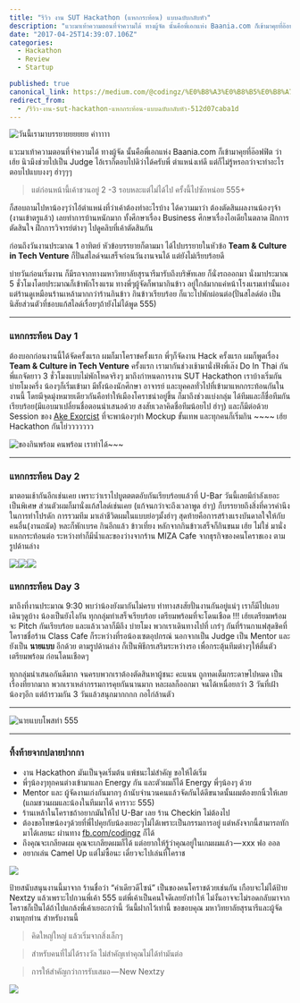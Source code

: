 ```yaml
---
title: "รีวิว งาน SUT Hackathon (แหกกระท้อน) แบบฉบับกลับหัว"
description: "แวะมาเท้าความตอนที่จำความได้ ทางผู้จัด นั้นคือพี่เอกแห่ง Baania.com ก็เข้ามาคุยที่อ๊อฟฟิต ว่าเฮ้ย นิวมึงช่วยไปเป็น Judge ไอ้เราก็ตอบไปดิว่าได้ครับพี่ ตำแหน่งเท่ดี แต่ก็ไม่รู้หรอกว่าจะทำอะไร…"
date: "2017-04-25T14:39:07.106Z"
categories: 
  - Hackathon
  - Review
  - Startup

published: true
canonical_link: https://medium.com/@codingz/%E0%B8%A3%E0%B8%B5%E0%B8%A7%E0%B8%B4%E0%B8%A7-%E0%B8%87%E0%B8%B2%E0%B8%99-sut-hackathon-%E0%B9%81%E0%B8%AB%E0%B8%81%E0%B8%81%E0%B8%A3%E0%B8%B0%E0%B8%97%E0%B9%89%E0%B8%AD%E0%B8%99-%E0%B9%81%E0%B8%9A%E0%B8%9A%E0%B8%89%E0%B8%9A%E0%B8%B1%E0%B8%9A%E0%B8%81%E0%B8%A5%E0%B8%B1%E0%B8%9A%E0%B8%AB%E0%B8%B1%E0%B8%A7-512d07caba1d
redirect_from:
  - /รีวิว-งาน-sut-hackathon-แหกกระท้อน-แบบฉบับกลับหัว-512d07caba1d
---
```


![วันนี้เรามาบรรยายยยยยย ค่าาาาา](./asset-1.jpeg)

แวะมาเท้าความตอนที่จำความได้ ทางผู้จัด นั้นคือพี่เอกแห่ง Baania.com ก็เข้ามาคุยที่อ๊อฟฟิต ว่าเฮ้ย นิวมึงช่วยไปเป็น Judge ไอ้เราก็ตอบไปดิว่าได้ครับพี่ ตำแหน่งเท่ดี แต่ก็ไม่รู้หรอกว่าจะทำอะไร ตอบไปแบบงงๆ ฮ่าๆๆๆ

> แต่ก่อนหน้านี้เค้าชวนอยู่ 2 -3 รอบหละแต่ไม่ได้ไป ครั้งนี้ไปซักหน่อย 555+

ก็สอบถามไปหาน้องๆว่าไอ้ตำแหน่งที่ว่าเค้าต้องทำอะไรบ้าง ได้ความมาว่า ต้องตัดสินผลงานน้องๆจ้า (งานเข้าตรูแล้ว) เลยทำการบ้านหนักมาก ทั้งศึกษาเรื่อง Business ศึกษาเรื่องไอเดียในตลาด ฝึกการตัดสินใจ ฝึกการวิจารย์ต่างๆ ไปดูคลิบที่เค้าตัดสินกัน

ก่อนถึงวันงานประมาณ 1 อาทิตย์ หัวข้อบรรยายก็ตามมา ได้ไปบรรยายในหัวข้อ **Team & Culture in Tech Venture** ก็ปั่นสไลด์จนเสร็จก่อนวันงานจนได้ แต่ยังไม่เรียบร้อยดี

บ่ายวันก่อนเริ่มงาน ก็มีรถจากทางมหาวิทยาลัยสุรนารีมารับถึงบริษัทเลย ก็นั่งรถออกมา นั่งมาประมาณ 5 ชั่วโมงโดยประมาณก็เข้าพักโรงแรม ทางพี่ๆผู้จัดก็พามากินข้าว อยู่ใกล้มากแค่หน้าโรงแรมเท่านั้นเอง แต่ร้านดูเหมือนร้านเหล้ามากกว่าร้านกินข้าว กินข้าวเรียบร้อย ก็แวะไปพักผ่อนต่อ(ปั่นสไลด์ต่อ เป็นนิสัยส่วนตัวที่ชอบแก้สไลด์เรื่อยๆถ้ายังไม่ได้พูด 555)

---

### **แหกกระท้อน Day 1**

ต้องบอกก่อนงานนี้ได้จัดครั้งแรก ผมก็มาโคราชครั้งแรก พี่ๆก็จัดงาน Hack ครั้งแรก ผมก็พูดเรื่อง **Team & Culture in Tech Venture** ครั้งแรก เรามากันช่วงเช้ามานั่งฟังพี่เล๊ง Do In Thai กัน พี่แกจัดยาว 3 ชั่วโมงแบบไม่พักโหดจริงๆ มาถึงกำหนดการงาน SUT Hackathon เราบ้างเริ่มกันบ่ายโมงครึ่ง น้องๆก็เริ่มเข้ามา มีทั้งน้องนักศึกษา อาจารย์ และบุคคลทั่วไปที่เข้ามาแหกกระท้อนกันในงานนี้ โดยมีจุดมุ่งหมายเดียวกันคือทำให้เมืองโคราชน่าอยู่ขึ้น ก็มาถึงช่วงแบ่งกลุ่ม ได้ทีมและก็ชื่อทีมกันเรียบร้อย(มีแอบมาเปลี่ยนชื่อตอนนำเสนอด้วย สงสัยเวลาคิดชื่อทีมน้อยไป ฮ่าๆ) และก็มีต่อด้วย Session ของ [Ake Exorcist](https://medium.com/@akexorcist) ที่จะพาน้องๆทำ Mockup ขั้นเทพ และทุกคนก็เริ่มกิน ~~~~ เฮ้ย Hackathon กันโย่ววววววว

![ของกินพร้อม คนพร้อม เราทำได้~~~](./asset-2.png)

---

### แหกกระท้อน Day 2

มาตอนเช้ากันอีกเช่นเคย เพราะว่าเราไปบูตตตตอับกันเรียบร้อยแล้วที่ U-Bar วันนี้เลยมีกำลังเยอะเป็นพิเศษ ส่วนตัวผมก็มานั่งแก้สไลด์เช่นเคย (แก้จนกว่าจะถึงเวลาพูด ฮ่าๆ) ก็บรรยายถึงสิ่งที่ควรคำนึงในการทำโปรดัก การรวมทีม มาเล่าชีวิตผมในแบบย่อๆมั้งฮ่าๆ สุดท้ายคือการสร้างแรงบันดาลใจให้กับคนอื่น(งานถนัด) หละก็พักเบรค กินอีกแล้ว ข้าวเที่ยง หลักจากกินข้าวเสร็จก็กินขนม เฮ้ย ไม่ใช่ มานั่งแหกกระท้อนต่อ ระหว่างทำก็มีน้ำและของว่างจากร้าน MIZA Cafe จากธุรกิจของคนโคราชเอง ตามรูปด้านล่าง

![](./asset-3.jpeg)![](./asset-4.jpeg)![](./asset-5.jpeg)

### แหกกระท้อน Day 3

มาถึงที่งานประมาณ 9:30 พบว่าน้องยังมากันไม่ครบ ท่าทางสงสัยปั่นงานกันอยู่แน่ๆ เราก็มีไปแอบเดินๆดูบ้าง น้องเป็นยังไงกัน ทุกกลุ่มทำเสร็จเรียบร้อย เตรียมพร้อมที่จะโดนเชือด !!! เฮ้ยเตรียมพร้อมจะ Pitch กันเรียบร้อย และแล้วเวลาก็มีถึง บ่ายโมง พวกเราเดินทางไปที่ เกร๋ๆ กันที่ร้านกาแฟสุดชิคที่โคราชชื่อร้าน Class Cafe ก็ระหว่างที่รอน้องเซตอุปกรณ์ นอกจากเป็น Judge เป็น Mentor และยังเป็น **นายแบบ** อีกด้วย ตามรูปด้านล่าง ก็เป็นพิธีกรเสริมระหว่างรอ เพื่อกระตุ้นทีมต่างๆให้ตื่นตัวเตรียมพร้อม ก่อนโดนเชือดๆ

ทุกกลุ่มนำเสนอกันดีมาก จนครบพวกเราต้องตัดสินหาผู้ชนะ คะแนน ถูกทดเต็มกระดาษไปหมด เป็นเรื่องที่ยากมาก พวกเราเหล่ากรรมการคุยกันนานมาก หละผลก็ออกมา จนได้เหนื่อยกว่า 3 วันที่เฝ้าน้องๆอีก แต่ถ้ารวมกัน 3 วันแล้วสนุกมากกกก กอไก่ล้านตัว

---

![นายแบบโพสท่า 555](./asset-6.jpeg)

---

### ทิ้งท้ายจากปลายปากกา

-   งาน Hackathon มันเป็นจุดเริ่มต้น แพ้ชนะไม่สำคัญ ขอให้ได้เริ่ม
-   พี่ๆน้องๆทุกคนต่างเข้ามาแลก Energy กัน และตัวผมก็ได้ Energy พี่ๆน้องๆ ด้วย
-   Mentor และ ผู้จัดงานเก่งกันมากๆ ถ้านับจำนวนคนแล้วจัดกันได้ดีขนาดนั้นผมต้องยกนิ้วให้เลย (แถมชวนผมและน้องในทีมมาได้ คาราวะ 555)
-   ร้านเหล้าในโคราชถ้าอยากมันให้ไป U-Bar เลย ร้าน Checkin ไม่ต้องไป
-   ต้องขอโทษน้องๆด้วยที่พี่ไปคุยกับน้องเยอะๆไม่ได้เพราะเป็นกรรมการอยู่ แต่หลังจากนี้สามารถทักมาได้เลยนะ ผ่านทาง [fb.com/codingz](http://fb.com/codingz) ก็ได้
-   ถึงคุณจะเกลียดผม คุณจะเกลียดผมก็ได้ แต่อยากให้รู้ว่าคุณอยู่ในเกมผมแล้ว — xxx ฟอ ออล
-   อยากเล่น Camel Up แต่ไม่ซื้อนะ เดี๋ยวจะไปเล่นที่โคราช

![](./asset-7.png)

ป้ายสนับสนุนงานนี้มาจาก ร้านชื่อว่า “คำเดียวดีไซน์” เป็นของคนโคราชด้วยเช่นกัน เกือบจะไม่ได้ป้าย Nextzy แล้วเพราะไปกวนพี่เค้า 555 แต่พี่เค้าเป็นคนใจดีเลยยังทำให้ ไม่งั้นอาจจะไม่รอดกลับมาจากโคราชก็เป็นได้ถ้าไปแกล้งพี่เค้าเยอะกว่านี้ วันนี้ฝากไว้เท่านี้ ขอขอบคุณ มหาวิทยาลัยสุรนารีและผู้จัดงานทุกท่าน สำหรับงานนี้

> คิดใหญ่ใหญ่ แล้วเริ่มจากสิ่งเล็กๆ

> สำหรับคนที่ไม่ได้รางวัล ไม่สำคัญเท่าคุณไม่ได้ทำมันต่อ

> การให้สำคัญกว่าการรับเสมอ — New Nextzy

![](./asset-8.png)
